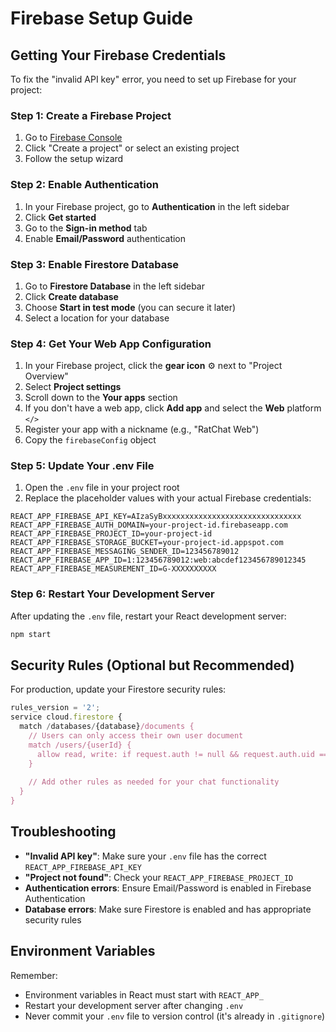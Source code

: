 # Firebase Setup Guide

## Getting Your Firebase Credentials

To fix the "invalid API key" error, you need to set up Firebase for your project:

### Step 1: Create a Firebase Project

1. Go to [Firebase Console](https://console.firebase.google.com/)
2. Click "Create a project" or select an existing project
3. Follow the setup wizard

### Step 2: Enable Authentication

1. In your Firebase project, go to **Authentication** in the left sidebar
2. Click **Get started**
3. Go to the **Sign-in method** tab
4. Enable **Email/Password** authentication

### Step 3: Enable Firestore Database

1. Go to **Firestore Database** in the left sidebar
2. Click **Create database**
3. Choose **Start in test mode** (you can secure it later)
4. Select a location for your database

### Step 4: Get Your Web App Configuration

1. In your Firebase project, click the **gear icon** ⚙️ next to "Project Overview"
2. Select **Project settings**
3. Scroll down to the **Your apps** section
4. If you don't have a web app, click **Add app** and select the **Web** platform `</>`
5. Register your app with a nickname (e.g., "RatChat Web")
6. Copy the `firebaseConfig` object

### Step 5: Update Your .env File

1. Open the `.env` file in your project root
2. Replace the placeholder values with your actual Firebase credentials:

```env
REACT_APP_FIREBASE_API_KEY=AIzaSyBxxxxxxxxxxxxxxxxxxxxxxxxxxxxxxx
REACT_APP_FIREBASE_AUTH_DOMAIN=your-project-id.firebaseapp.com
REACT_APP_FIREBASE_PROJECT_ID=your-project-id
REACT_APP_FIREBASE_STORAGE_BUCKET=your-project-id.appspot.com
REACT_APP_FIREBASE_MESSAGING_SENDER_ID=123456789012
REACT_APP_FIREBASE_APP_ID=1:123456789012:web:abcdef123456789012345
REACT_APP_FIREBASE_MEASUREMENT_ID=G-XXXXXXXXXX
```

### Step 6: Restart Your Development Server

After updating the `.env` file, restart your React development server:

```bash
npm start
```

## Security Rules (Optional but Recommended)

For production, update your Firestore security rules:

```javascript
rules_version = '2';
service cloud.firestore {
  match /databases/{database}/documents {
    // Users can only access their own user document
    match /users/{userId} {
      allow read, write: if request.auth != null && request.auth.uid == userId;
    }
    
    // Add other rules as needed for your chat functionality
  }
}
```

## Troubleshooting

- **"Invalid API key"**: Make sure your `.env` file has the correct `REACT_APP_FIREBASE_API_KEY`
- **"Project not found"**: Check your `REACT_APP_FIREBASE_PROJECT_ID`
- **Authentication errors**: Ensure Email/Password is enabled in Firebase Authentication
- **Database errors**: Make sure Firestore is enabled and has appropriate security rules

## Environment Variables

Remember:
- Environment variables in React must start with `REACT_APP_`
- Restart your development server after changing `.env`
- Never commit your `.env` file to version control (it's already in `.gitignore`)